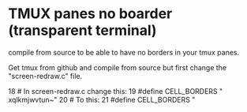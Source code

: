 # TMUX panes no boarder (transparent terminal)

compile from source to be able to have no borders in your tmux panes.

Get tmux from github and compile from source but first change the "screen-redraw.c" file.

 18 # In screen-redraw.c change this:
 19 #define CELL_BORDERS " xqlkmjwvtun~"
 20 # To this:
 21 #define CELL_BORDERS "

